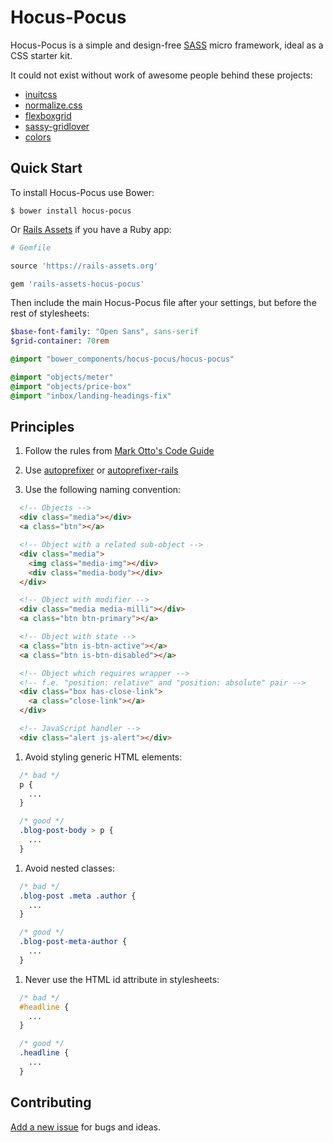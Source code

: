 # Hocus-Pocus

Hocus-Pocus is a simple and design-free [SASS][sass] micro framework, ideal as a CSS starter kit.

It could not exist without work of awesome people behind these projects:

* [inuitcss][inuitcss]
* [normalize.css][normalize]
* [flexboxgrid][flexboxgrid]
* [sassy-gridlover][sassy-gridlover]
* [colors][colors]

## Quick Start

To install Hocus-Pocus use Bower:

```shell
$ bower install hocus-pocus
```

Or [Rails Assets][rails-assets] if you have a Ruby app:

```rb
# Gemfile

source 'https://rails-assets.org'

gem 'rails-assets-hocus-pocus'
```

Then include the main Hocus-Pocus file after your settings, but before the rest of stylesheets:

```sass
$base-font-family: "Open Sans", sans-serif
$grid-container: 70rem

@import "bower_components/hocus-pocus/hocus-pocus"

@import "objects/meter"
@import "objects/price-box"
@import "inbox/landing-headings-fix"
```

## Principles


1. Follow the rules from [Mark Otto's Code Guide][code-guide]

1. Use [autoprefixer][autoprefixer] or [autoprefixer-rails][autoprefixer-rails]

1. Use the following naming convention:

  ```html
    <!-- Objects -->
    <div class="media"></div>
    <a class="btn"></a>

    <!-- Object with a related sub-object -->
    <div class="media">
      <img class="media-img"></div>
      <div class="media-body"></div>
    </div>

    <!-- Object with modifier -->
    <div class="media media-milli"></div>
    <a class="btn btn-primary"></a>

    <!-- Object with state -->
    <a class="btn is-btn-active"></a>
    <a class="btn is-btn-disabled"></a>

    <!-- Object which requires wrapper -->
    <!-- f.e. "position: relative" and "position: absolute" pair -->
    <div class="box has-close-link">
      <a class="close-link"></a>
    </div>

    <!-- JavaScript handler -->
    <div class="alert js-alert"></div>
  ```

1. Avoid styling generic HTML elements:

  ```css
    /* bad */
    p {
      ...
    }

    /* good */
    .blog-post-body > p {
      ...
    }
  ```

1. Avoid nested classes:

  ```css
    /* bad */
    .blog-post .meta .author {
      ...
    }

    /* good */
    .blog-post-meta-author {
      ...
    }
  ```

1. Never use the HTML id attribute in stylesheets:

  ```css
    /* bad */
    #headline {
      ...
    }

    /* good */
    .headline {
      ...
    }
  ```

## Contributing

[Add a new issue][issues] for bugs and ideas.

[sass]: http://sass-lang.com
[rails-assets]: https://rails-assets.org
[autoprefixer]: https://github.com/postcss/autoprefixer
[autoprefixer-rails]: https://github.com/ai/autoprefixer-rails
[code-guide]: http://codeguide.co/#css
[inuitcss]: https://github.com/inuitcss
[normalize]: https://github.com/necolas/normalize.css
[flexboxgrid]: https://github.com/kristoferjoseph/flexboxgrid
[sassy-gridlover]: https://github.com/hiulit/Sassy-Gridlover
[colors]: https://github.com/mrmrs/colors
[issues]: https://github.com/bkzl/hocus-pocus/issues
